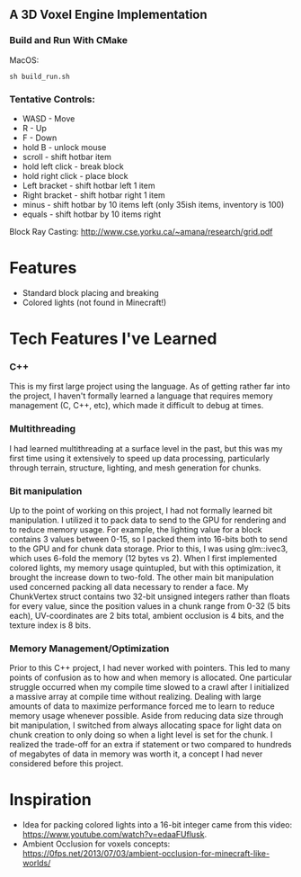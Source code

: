 ## A 3D Voxel Engine Implementation

### Build and Run With CMake
MacOS:
```
sh build_run.sh
```



### Tentative Controls:
* WASD - Move
* R - Up
* F - Down
* hold B - unlock mouse
* scroll - shift hotbar item
* hold left click - break block
* hold right click - place block
* Left bracket - shift hotbar left 1 item
* Right bracket - shift hotbar right 1 item
* minus - shift hotbar by 10 items left (only 35ish items, inventory is 100)
* equals - shift hotbar by 10 items right

Block Ray Casting: http://www.cse.yorku.ca/~amana/research/grid.pdf


# Features
- Standard block placing and breaking
- Colored lights (not found in Minecraft!)


# Tech Features I've Learned
### C++
This is my first large project using the language. As of getting rather far into the project, 
I haven't formally learned a language that requires memory management (C, C++, etc), which made 
it difficult to debug at times.

### Multithreading
I had learned multithreading at a surface level in the past, but this was my first time using it extensively
to speed up data processing, particularly through terrain, structure, lighting, and mesh generation for chunks.

### Bit manipulation
Up to the point of working on this project, I had not formally learned bit manipulation. I utilized it
to pack data to send to the GPU for rendering and to reduce memory usage. For example, the lighting value
for a block contains 3 values between 0-15, so I packed them into 16-bits both to send to the GPU and for
chunk data storage. Prior to this, I was using glm::ivec3, which uses 6-fold the memory (12 bytes vs 2).
When I first implemented colored lights, my memory usage quintupled, but with this optimization, it brought the increase
down to two-fold. The other main bit manipulation used concerned packing all data necessary to render a face.
My ChunkVertex struct contains two 32-bit unsigned integers rather than floats for every value, since the position values
in a chunk range from 0-32 (5 bits each), UV-coordinates are 2 bits total, ambient occlusion is 4 bits, and the texture index
is 8 bits.

### Memory Management/Optimization
Prior to this C++ project, I had never worked with pointers. This led to many points of confusion as to how and when memory is allocated.
One particular struggle occurred when my compile time slowed to a crawl after I initialized a massive array at compile time without 
realizing. Dealing with large amounts of data to maximize performance forced me to learn to reduce memory usage whenever possible.
Aside from reducing data size through bit manipulation, I switched from always allocating space for light data on chunk creation to only
doing so when a light level is set for the chunk. I realized the trade-off for an extra if statement or two compared to hundreds of megabytes
of data in memory was worth it, a concept I had never considered before this project.

# Inspiration
- Idea for packing colored lights into a 16-bit integer came from this video: https://www.youtube.com/watch?v=edaaFUflusk.
- Ambient Occlusion for voxels concepts: https://0fps.net/2013/07/03/ambient-occlusion-for-minecraft-like-worlds/
